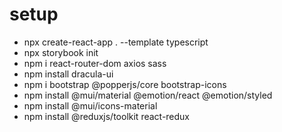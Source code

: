 # setup

- npx create-react-app . --template typescript
- npx storybook init
- npm i react-router-dom axios sass
- npm install dracula-ui
- npm i bootstrap @popperjs/core bootstrap-icons
- npm install @mui/material @emotion/react @emotion/styled
- npm install @mui/icons-material
- npm install @reduxjs/toolkit react-redux
